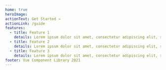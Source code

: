 ```yaml
---
home: true
heroImage:
actionText: Get Started →
actionLink: /guide
features:
  - title: Feature 1
    details: Lorem ipsum dolor sit amet, consectetur adipiscing elit, sed do eiusmod tempor incididunt ut labore et dolore magna aliqua.
  - title: Feature 2
    details: Lorem ipsum dolor sit amet, consectetur adipiscing elit, sed do eiusmod tempor incididunt ut labore et dolore magna aliqua.
  - title: Feature 3
    details: Lorem ipsum dolor sit amet, consectetur adipiscing elit, sed do eiusmod tempor incididunt ut labore et dolore magna aliqua.
footer: Vue Component Library 2021
--- 
```


